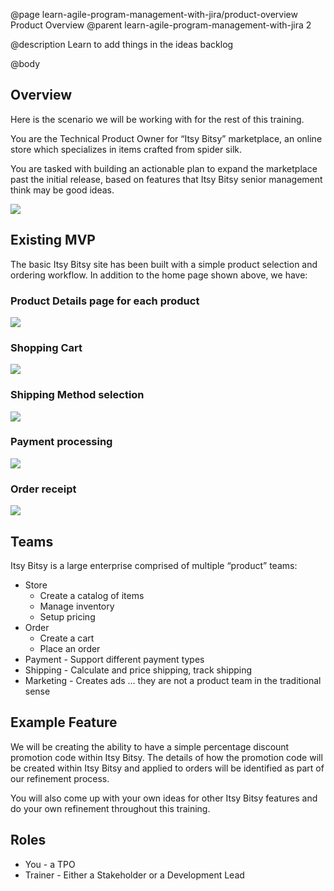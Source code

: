 @page learn-agile-program-management-with-jira/product-overview Product Overview
@parent learn-agile-program-management-with-jira 2

@description Learn to add things in the ideas backlog

@body


Overview
--------

Here is the scenario we will be working with for the rest of this training.

You are the Technical Product Owner for “Itsy Bitsy” marketplace, an online store which specializes in items crafted from spider silk.

You are tasked with building an actionable plan to expand the marketplace past the initial release, based on features that Itsy Bitsy senior management think may be good ideas.

<img src="../static/img/program-management-with-jira/product-overview/home.png"
  class="content-400-800-shadow"/>

Existing MVP
------------

The basic Itsy Bitsy site has been built with a simple product selection and ordering workflow. In addition to the home page shown above, we have:

### Product Details page for each product

<img src="../static/img/program-management-with-jira/product-overview/product-details.png"
  class="content-400-800-shadow"/>

### Shopping Cart

<img src="../static/img/program-management-with-jira/product-overview/cart.png"
  class="content-400-800-shadow"/>

### Shipping Method selection

<img src="../static/img/program-management-with-jira/product-overview/shipping.png"
  class="content-400-800-shadow"/>

### Payment processing

<img src="../static/img/program-management-with-jira/product-overview/payment.png"
  class="content-400-800-shadow"/>

### Order receipt

<img src="../static/img/program-management-with-jira/product-overview/receipt-with-shipping.png"
  class="content-400-800-shadow"/>

Teams
-----

Itsy Bitsy is a large enterprise comprised of multiple “product” teams:

*   Store
    *   Create a catalog of items 
    *   Manage inventory
    *   Setup pricing
*   Order
    *   Create a cart
    *   Place an order
*   Payment - Support different payment types
*   Shipping - Calculate and price shipping, track shipping
*   Marketing - Creates ads … they are not a product team in the traditional sense
    

Example Feature
---------------

We will be creating the ability to have a simple percentage discount promotion code within Itsy Bitsy. The details of how the promotion code will be created within Itsy Bitsy and applied to orders will be identified as part of our refinement process.

You will also come up with your own ideas for other Itsy Bitsy features and do your own refinement throughout this training.

Roles
-----

*   You - a TPO
*   Trainer - Either a Stakeholder or a Development Lead
    
